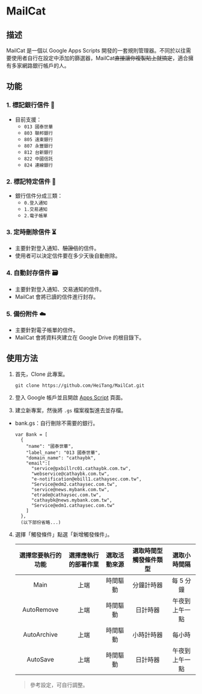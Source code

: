 # MailCat

## 描述
MailCat 是一個以 Google Apps Scripts 開發的一套規則管理器。不同於以往需要使用者自行在設定中添加的篩選器，MailCat~~直接讓你複製貼上就搞定~~，適合擁有多家網路銀行帳戶的人。

## 功能
### 1. 標記銀行信件 🔖
- 目前支援：
  - `013 國泰世華`
  - `803 聯邦銀行`
  - `805 遠東銀行`
  - `807 永豐銀行`
  - `812 台新銀行`
  - `822 中國信託`
  - `824 連線銀行`

### 2. 標記特定信件 🔖
- 銀行信件分成三類：
    - `0.登入通知`
    - `1.交易通知`
    - `2.電子帳單`

### 3. 定時刪除信件 ⏳
- 主要針對登入通知、~~驗證信~~的信件。
- 使用者可以決定信件要在多少天後自動刪除。

### 4. 自動封存信件 🗃️
- 主要針對登入通知、交易通知的信件。
- MailCat 會將已讀的信件進行封存。

### 5. 備份附件 ☁️
- 主要針對電子帳單的信件。
- MailCat 會將資料夾建立在 Google Drive 的根目錄下。

## 使用方法
1. 首先，Clone 此專案。
    
    ```
    git clone https://github.com/HeiTang/MailCat.git
    ```

2. 登入 Google 帳戶並且開啟 [Apps Script](https://script.google.com/home/start) 頁面。 

3. 建立新專案，然後將 `.gs` 檔案複製進去並存檔。
  
  - bank.gs：自行刪除不需要的銀行。
    
    ```
    var Bank = [
      {
        "name": "國泰世華",
        "label_name": "013 國泰世華",
        "domain_name": "cathaybk",
        "email":[
          "service@pxbillrc01.cathaybk.com.tw", 
          "webservice@cathaybk.com.tw",
          "e-notification@ebill1.cathaysec.com.tw", 
          "Service@edm2.cathaysec.com.tw", 
          "service@news.mybank.com.tw", 
          "etrade@cathaysec.com.tw", 
          "cathaybk@news.mybank.com.tw",
          "Service@edm1.cathaysec.com.tw"
        ]
      },
      (以下部份省略...)
    ```
4. 選擇「觸發條件」點選「新增觸發條件」。

    | 選擇您要執行的功能 | 選擇應執行的部署作業 | 選取活動來源 | 選取時間型觸發條件類型 | 選取小時間隔 | 
    | :-------------: | :--------------: | :---------: | :----------------: | :--------: |
    | Main        | 上端 | 時間驅動 | 分鐘計時器 | 每 5 分鐘 |
    | AutoRemove  | 上端 | 時間驅動 | 日計時器  | 午夜到上午一點 |
    | AutoArchive | 上端 | 時間驅動 | 小時計時器 | 每小時 |
    | AutoSave    | 上端 | 時間驅動 | 日計時器  | 午夜到上午一點 |
    > 參考設定，可自行調整。
